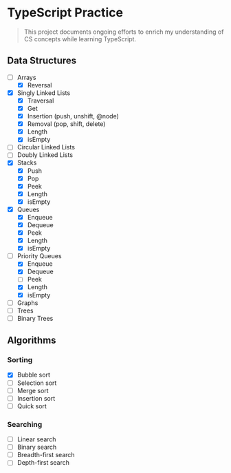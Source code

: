 # TypeScript Practice

> This project documents ongoing efforts to enrich my understanding of CS concepts while learning TypeScript.

## Data Structures

- [ ] Arrays
  - [x] Reversal
- [x] Singly Linked Lists
  - [x] Traversal
  - [x] Get
  - [x] Insertion (push, unshift, @node)
  - [x] Removal (pop, shift, delete)
  - [x] Length
  - [x] isEmpty
- [ ] Circular Linked Lists
- [ ] Doubly Linked Lists
- [x] Stacks
  - [x] Push
  - [x] Pop
  - [x] Peek
  - [x] Length
  - [x] isEmpty
- [x] Queues
  - [x] Enqueue
  - [x] Dequeue
  - [x] Peek
  - [x] Length
  - [x] isEmpty
- [ ] Priority Queues
  - [x] Enqueue
  - [x] Dequeue
  - [ ] Peek
  - [x] Length
  - [x] isEmpty
- [ ] Graphs
- [ ] Trees
- [ ] Binary Trees

## Algorithms

### Sorting

- [x] Bubble sort
- [ ] Selection sort
- [ ] Merge sort
- [ ] Insertion sort
- [ ] Quick sort

### Searching

- [ ] Linear search
- [ ] Binary search
- [ ] Breadth-first search
- [ ] Depth-first search
